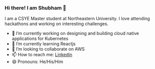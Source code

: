 ### Hi there! I am Shubham 👋
I am a CSYE Master student at Northeastern University. I love attending hackathons and working on interesting challenges. 


- 🔬 I’m currently working on designing and building cloud native applications for Kubernetes
- 🌱 I’m currently learning Reactjs
- 👯 I’m looking to collaborate on AWS 
- 📫 How to reach me: [Linkedin](https://www.linkedin.com/in/shub1646/)
- 😄 Pronouns: He/His/Him

